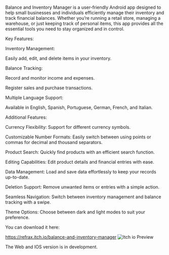 Balance and Inventory Manager is a user-friendly Android app designed to help small businesses and individuals efficiently manage their inventory and track financial balances. Whether you’re running a retail store, managing a warehouse, or just keeping track of personal items, this app provides all the essential tools you need to stay organized and in control.


Key Features:

Inventory Management:

Easily add, edit, and delete items in your inventory.

Balance Tracking:

Record and monitor income and expenses.

Register sales and purchase transactions.

Multiple Language Support:

Available in English, Spanish, Portuguese, German, French, and Italian.

Additional Features:


Currency Flexibility: Support for different currency symbols.

Customizable Number Formats: Easily switch between using points or commas for decimal and thousand separators.

Product Search: Quickly find products with an efficient search function.

Editing Capabilities: Edit product details and financial entries with ease.

Data Management: Load and save data effortlessly to keep your records up-to-date.

Deletion Support: Remove unwanted items or entries with a simple action.

Seamless Navigation: Switch between inventory management and balance tracking with a swipe.

Theme Options: Choose between dark and light modes to suit your preference.

You can download it here:

https://refrax.itch.io/balance-and-inventory-manager
![Itch io Preview](https://github.com/user-attachments/assets/fff07f95-0a12-4c91-afc2-7ed9333ff8d2)

The Web and IOS version is in development.
